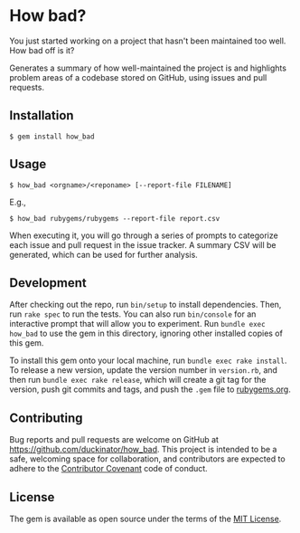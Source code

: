 # How bad?

You just started working on a project that hasn't been maintained too well.
How bad off is it?

Generates a summary of how well-maintained the project is and highlights problem areas of a codebase stored on GitHub, using issues and pull requests.

## Installation

    $ gem install how_bad

## Usage

    $ how_bad <orgname>/<reponame> [--report-file FILENAME]

E.g.,

    $ how_bad rubygems/rubygems --report-file report.csv

When executing it, you will go through a series of prompts to categorize each issue and pull request in the issue tracker. A summary CSV will be generated, which can be used for further analysis.

## Development

After checking out the repo, run `bin/setup` to install dependencies. Then, run `rake spec` to run the tests. You can also run `bin/console` for an interactive prompt that will allow you to experiment. Run `bundle exec how_bad` to use the gem in this directory, ignoring other installed copies of this gem.

To install this gem onto your local machine, run `bundle exec rake install`. To release a new version, update the version number in `version.rb`, and then run `bundle exec rake release`, which will create a git tag for the version, push git commits and tags, and push the `.gem` file to [rubygems.org](https://rubygems.org).

## Contributing

Bug reports and pull requests are welcome on GitHub at https://github.com/duckinator/how_bad. This project is intended to be a safe, welcoming space for collaboration, and contributors are expected to adhere to the [Contributor Covenant](http://contributor-covenant.org) code of conduct.


## License

The gem is available as open source under the terms of the [MIT License](http://opensource.org/licenses/MIT).

